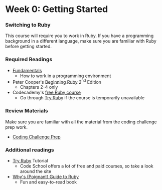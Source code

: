# Week 0: Getting Started

### Switching to Ruby
This course will require you to work in Ruby. If you have a programming
background in a different language, make sure you are familiar with Ruby
before getting started.

### Required Readings
- [Fundamentals][fundamentals]
  - How to work in a programming environment
- Peter Cooper's [Beginning Ruby][beginning-ruby] 2<sup>nd</sup> Edition
  - Chapters 2-4 only
- Codecademy's [free Ruby course][codecademy]
  - Go through [Try Ruby][code-school] if the course is temporarily unavailable

### Review Materials
Make sure you are familiar with all the material from the coding challenge
prep work.
- [Coding Challenge Prep][prep2]

### Additional readings
- [Try Ruby][code-school] Tutorial
  - Code School offers a lot of free and paid courses, so take a look around the site
- [Why's (Poignant) Guide to Ruby][poignant]
  - Fun and easy-to-read book

[fundamentals]: ./readings/fundamentals.md
[beginning-ruby]: http://beginningruby.org/
[codecademy]: https://www.codecademy.com/learn
[prep2]: http://prepwork.appacademy.io/coding-test-2/
[code-school]:https://www.codeschool.com/courses/try-ruby
[poignant]: http://poignant.guide/book/
